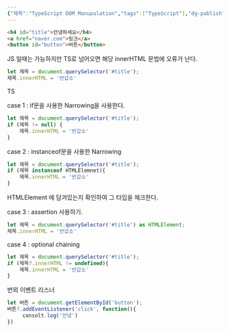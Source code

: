 ```yaml
---
{"제목":"TypeScript DOM Manupulation","tags":["TypeScript"],"dg-publish":true,"permalink":"/공부/TypeScript/TypeScript DOM Manupulation/","dgPassFrontmatter":true,"updated":"2025-04-21T10:16:37.595+09:00"}
---
```



```html
<h4 id="title">안녕하세요</h4>
<a href="naver.com">링크</a>
<button id="button">버튼</button>
```


JS 일때는 가능하지만 TS로 넘어오면 해당  innerHTML 문법에 오류가 난다.

```js
let 제목 = document.querySelector('#title');
제목.innerHTML = '반갑소'
```

TS

case 1 : if문을 사용한 Narrowing을 사용한다.

```ts
let 제목 = document.querySelector('#title');
if (제목 != null) {
	제목.innerHTML = '반갑소'
}
```

case 2 : instanceof문을 사용한 Narrowing

```ts
let 제목 = document.querySelector('#title');
if (제목 instanceof HTMLElemnet){
	제목.innerHTML = '반갑소'
}
```

HTMLElement 에 담겨있는지 확인하여 그 타입을 체크한다.

case 3 : assertion 사용하기.

```ts
let 제목 = document.querySelector('#title') as HTMLElement;
제목.innerHTML = '반갑소'
```

case 4 : optional chaining

```ts
let 제목 = document.querySelector('#title');
if (제목?.innerHTML != undefined){
	제목.innerHTML = '반갑소'
}
```


번외 이벤트 리스너

```ts
let 버튼 = document.getElementById('button');
버튼?.addEventListener('click', function(){
	 consolt.log('안녕')
})
```

